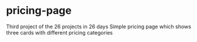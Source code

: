# pricing-page
Third project of the 26 projects in 26 days 
Simple pricing page which shows three cards with different pricing categories
